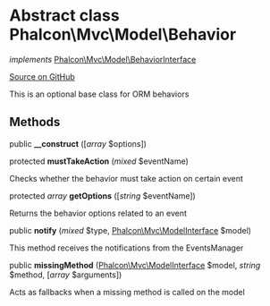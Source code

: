 # Abstract class **Phalcon\\Mvc\\Model\\Behavior**

*implements* [Phalcon\Mvc\Model\BehaviorInterface](/en/3.1/api/Phalcon_Mvc_Model_BehaviorInterface)

<a href="https://github.com/phalcon/cphalcon/blob/master/phalcon/mvc/model/behavior.zep" class="btn btn-default btn-sm">Source on GitHub</a>

This is an optional base class for ORM behaviors


## Methods
public  **__construct** ([*array* $options])





protected  **mustTakeAction** (*mixed* $eventName)

Checks whether the behavior must take action on certain event



protected *array* **getOptions** ([*string* $eventName])

Returns the behavior options related to an event



public  **notify** (*mixed* $type, [Phalcon\Mvc\ModelInterface](/en/3.1/api/Phalcon_Mvc_ModelInterface) $model)

This method receives the notifications from the EventsManager



public  **missingMethod** ([Phalcon\Mvc\ModelInterface](/en/3.1/api/Phalcon_Mvc_ModelInterface) $model, *string* $method, [*array* $arguments])

Acts as fallbacks when a missing method is called on the model



